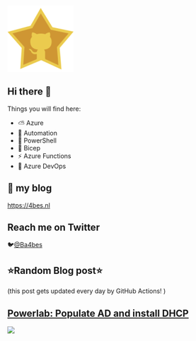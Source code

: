 ![Github Star](Assets/github-stars-logo_Color.png)

## Hi there 👋

Things you will find here:
- ⛅ Azure
- 🚗 Automation
- 🐚 PowerShell
- 💪 Bicep
- ⚡ Azure Functions
- 🚀 Azure DevOps


## 📝 my blog
<https://4bes.nl>

## Reach me on Twitter
🐦[@Ba4bes](https://twitter.com/Ba4bes)

<!---
- 🔭 I’m currently working on ...
- 🌱 I’m currently learning ...
- 👯 I’m looking to collaborate on ...
- 🤔 I’m looking for help with ...
- 💬 Ask me about ...
- 📫 How to reach me: ...
- 😄 Pronouns: ...
- ⚡ Fun fact: I have a standard poodle 🐩

-->

## ⭐Random Blog post⭐

(this post gets updated every day by GitHub Actions! )

<!-- Link -->
## [Powerlab: Populate AD and install DHCP](https://4bes.nl/2018/11/25/powerlab-populate-ad-and-install-dhcp/)

<a href="https://4bes.nl/2018/11/25/powerlab-populate-ad-and-install-dhcp/"><img src="https://4bes.nl/wp-content/uploads/2018/11/PowerLab_ADUC_DHCP.png" height="250px"></a>

